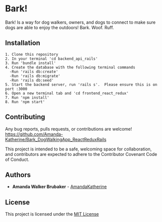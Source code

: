 # Bark!

Bark! Is a way for dog walkers, owners, and dogs to connect to make sure dogs are able to enjoy the outdoors! Bark. Woof. Ruff.

## Installation

```
1. Clone this repository
2. In your terminal 'cd backend_api_rails'
3. Run 'bundle install'
4. Create the database with the following terminal commands
  -Run 'rails db:create'
  -Run 'rails db:migrate'
  -Run 'rails db:seed'
5. Start the backend server, run 'rails s'.  Please ensure this is on port :3000
6. Open a new terminal tab and 'cd frontend_react_redux'
7. Run 'npm install'
8. Run 'npm start'
```

## Contributing

Any bug reports, pulls requests, or contributions are welcome!
https://github.com/Amanda-Katherine/Bark_DogWalkingApp_ReactReduxRails

This project is intended to be a safe, welcoming space for collaboration, and contributors are expected to adhere to the Contributor Covenant Code of Conduct.

## Authors

- **Amanda Walker Brubaker** - [AmandaKatherine](https://github.com/Amanda-Katherine)

## License

This project is licensed under the [MIT License](https://opensource.org/licenses/MIT)
